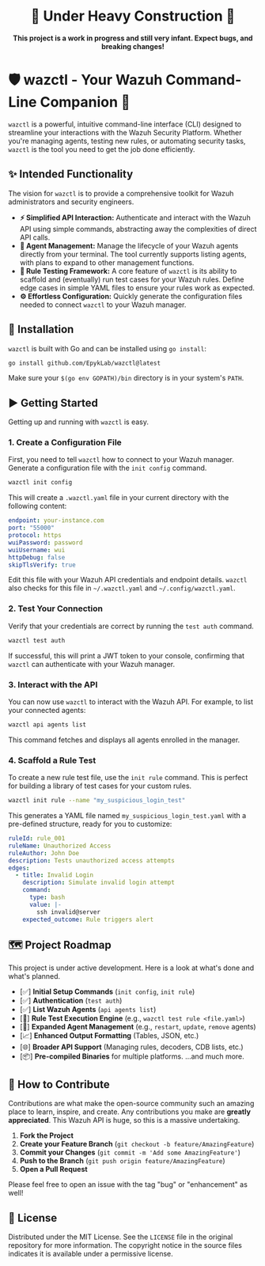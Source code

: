 <div align="center">
  <h1>🚧 Under Heavy Construction 🚧</h1>
  <p><strong>This project is a work in progress and still very infant. Expect bugs, and breaking changes!</strong></p>
</div>

# 🛡️ wazctl - Your Wazuh Command-Line Companion 🦉

[](https://golang.org)
[](https://opensource.org/licenses/MIT)
[](https://www.google.com/search?q=https://github.com/EpykLab/wazctl/blob/main/CONTRIBUTING.md)

`wazctl` is a powerful, intuitive command-line interface (CLI) designed to streamline your interactions with the Wazuh Security Platform. Whether you're managing agents, testing new rules, or automating security tasks, `wazctl` is the tool you need to get the job done efficiently.

## ✨ Intended Functionality

The vision for `wazctl` is to provide a comprehensive toolkit for Wazuh administrators and security engineers.

  * **⚡️ Simplified API Interaction:** Authenticate and interact with the Wazuh API using simple commands, abstracting away the complexities of direct API calls.
  * **👤 Agent Management:** Manage the lifecycle of your Wazuh agents directly from your terminal. The tool currently supports listing agents, with plans to expand to other management functions.
  * **📐 Rule Testing Framework:** A core feature of `wazctl` is its ability to scaffold and (eventually) run test cases for your Wazuh rules. Define edge cases in simple YAML files to ensure your rules work as expected.
  * **⚙️ Effortless Configuration:** Quickly generate the configuration files needed to connect `wazctl` to your Wazuh manager.

## 🚀 Installation

`wazctl` is built with Go and can be installed using `go install`:

```bash
go install github.com/EpykLab/wazctl@latest
```

Make sure your `$(go env GOPATH)/bin` directory is in your system's `PATH`.

## ▶️ Getting Started

Getting up and running with `wazctl` is easy.

### 1. Create a Configuration File

First, you need to tell `wazctl` how to connect to your Wazuh manager. Generate a configuration file with the `init config` command.

```bash
wazctl init config
```

This will create a `.wazctl.yaml` file in your current directory with the following content:

```yaml
endpoint: your-instance.com
port: "55000"
protocol: https
wuiPassword: password
wuiUsername: wui
httpDebug: false
skipTlsVerify: true
```

Edit this file with your Wazuh API credentials and endpoint details. `wazctl`
also checks for this file in `~/.wazctl.yaml` and `~/.config/wazctl.yaml`.

### 2. Test Your Connection

Verify that your credentials are correct by running the `test auth` command.

```bash
wazctl test auth
```

If successful, this will print a JWT token to your console, confirming that
`wazctl` can authenticate with your Wazuh manager.

### 3. Interact with the API

You can now use `wazctl` to interact with the Wazuh API. For example, to list
your connected agents:

```bash
wazctl api agents list
```

This command fetches and displays all agents enrolled in the manager.

### 4. Scaffold a Rule Test

To create a new rule test file, use the `init rule` command. This is perfect
for building a library of test cases for your custom rules.

```bash
wazctl init rule --name "my_suspicious_login_test"
```

This generates a YAML file named `my_suspicious_login_test.yaml` with a
pre-defined structure, ready for you to customize:

```yaml
ruleId: rule_001
ruleName: Unauthorized Access
ruleAuthor: John Doe
description: Tests unauthorized access attempts
edges:
  - title: Invalid Login
    description: Simulate invalid login attempt
    command:
      type: bash
      value: |-
        ssh invalid@server
    expected_outcome: Rule triggers alert
```

## 🗺️ Project Roadmap

This project is under active development. Here is a look at what's done and what's planned.

  * [✅] **Initial Setup Commands** (`init config`, `init rule`)
  * [✅] **Authentication** (`test auth`)
  * [✅] **List Wazuh Agents** (`api agents list`)
  * [🚧] **Rule Test Execution Engine** (e.g., `wazctl test rule <file.yaml>`)
  * [🔄] **Expanded Agent Management** (e.g., `restart`, `update`, `remove` agents)
  * [📈] **Enhanced Output Formatting** (Tables, JSON, etc.)
  * [🌐] **Broader API Support** (Managing rules, decoders, CDB lists, etc.)
  * [📦] **Pre-compiled Binaries** for multiple platforms.
  ...and much more.

## 🤝 How to Contribute

Contributions are what make the open-source community such an amazing place to
learn, inspire, and create. Any contributions you make are **greatly
appreciated**. This Wazuh API is huge, so this is a massive undertaking.

1.  **Fork the Project**
2.  **Create your Feature Branch** (`git checkout -b feature/AmazingFeature`)
3.  **Commit your Changes** (`git commit -m 'Add some AmazingFeature'`)
4.  **Push to the Branch** (`git push origin feature/AmazingFeature`)
5.  **Open a Pull Request**

Please feel free to open an issue with the tag "bug" or "enhancement" as well!

## 📜 License

Distributed under the MIT License. See the `LICENSE` file in the original
repository for more information. The copyright notice in the source files
indicates it is available under a permissive license.
